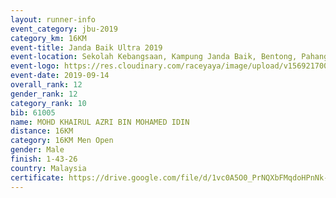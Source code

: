 ```yaml
---
layout: runner-info 
event_category: jbu-2019 
category_km: 16KM 
event-title: Janda Baik Ultra 2019 
event-location: Sekolah Kebangsaan, Kampung Janda Baik, Bentong, Pahang, Malaysia 
event-logo: https://res.cloudinary.com/raceyaya/image/upload/v1569217009/logo/janda-baik_vch1pc.jpg 
event-date: 2019-09-14
overall_rank: 12
gender_rank: 12
category_rank: 10
bib: 61005
name: MOHD KHAIRUL AZRI BIN MOHAMED IDIN
distance: 16KM
category: 16KM Men Open
gender: Male
finish: 1-43-26
country: Malaysia
certificate: https://drive.google.com/file/d/1vc0A5O0_PrNQXbFMqdoHPnNk-czMqVra/view?usp=sharing
---
```

